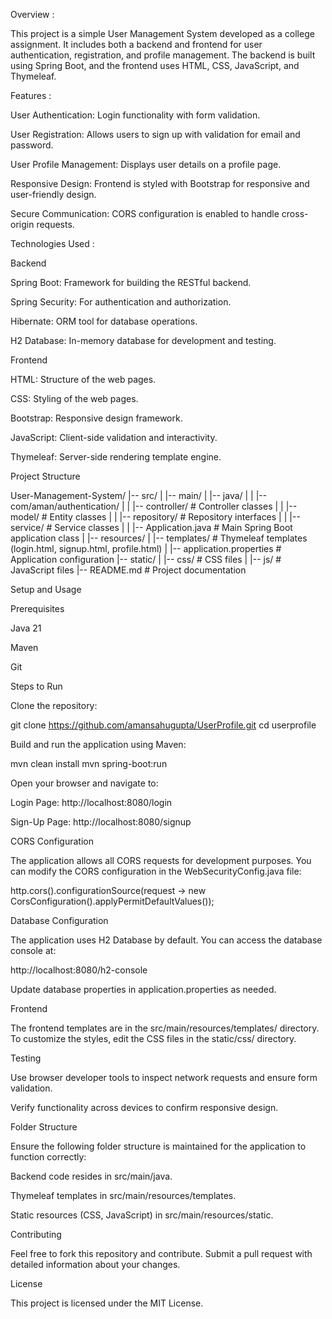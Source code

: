Overview :

This project is a simple User Management System developed as a college assignment. It includes both a backend and frontend for user authentication, registration, and profile management. The backend is built using Spring Boot, and the frontend uses HTML, CSS, JavaScript, and Thymeleaf.

Features :

User Authentication: Login functionality with form validation.

User Registration: Allows users to sign up with validation for email and password.

User Profile Management: Displays user details on a profile page.

Responsive Design: Frontend is styled with Bootstrap for responsive and user-friendly design.

Secure Communication: CORS configuration is enabled to handle cross-origin requests.

Technologies Used :

Backend

Spring Boot: Framework for building the RESTful backend.

Spring Security: For authentication and authorization.

Hibernate: ORM tool for database operations.

H2 Database: In-memory database for development and testing.

Frontend

HTML: Structure of the web pages.

CSS: Styling of the web pages.

Bootstrap: Responsive design framework.

JavaScript: Client-side validation and interactivity.

Thymeleaf: Server-side rendering template engine.

Project Structure

User-Management-System/
|-- src/
|   |-- main/
|       |-- java/
|       |   |-- com/aman/authentication/
|       |       |-- controller/          # Controller classes
|       |       |-- model/               # Entity classes
|       |       |-- repository/          # Repository interfaces
|       |       |-- service/             # Service classes
|       |       |-- Application.java     # Main Spring Boot application class
|       |-- resources/
|           |-- templates/               # Thymeleaf templates (login.html, signup.html, profile.html)
|           |-- application.properties   # Application configuration
|-- static/
|   |-- css/                             # CSS files
|   |-- js/                              # JavaScript files
|-- README.md                            # Project documentation

Setup and Usage

Prerequisites

Java 21

Maven

Git

Steps to Run

Clone the repository:

git clone https://github.com/amansahugupta/UserProfile.git
cd userprofile

Build and run the application using Maven:

mvn clean install
mvn spring-boot:run

Open your browser and navigate to:

Login Page: http://localhost:8080/login

Sign-Up Page: http://localhost:8080/signup

CORS Configuration

The application allows all CORS requests for development purposes. You can modify the CORS configuration in the WebSecurityConfig.java file:

http.cors().configurationSource(request -> new CorsConfiguration().applyPermitDefaultValues());

Database Configuration

The application uses H2 Database by default. You can access the database console at:

http://localhost:8080/h2-console

Update database properties in application.properties as needed.

Frontend

The frontend templates are in the src/main/resources/templates/ directory. To customize the styles, edit the CSS files in the static/css/ directory.

Testing

Use browser developer tools to inspect network requests and ensure form validation.

Verify functionality across devices to confirm responsive design.

Folder Structure

Ensure the following folder structure is maintained for the application to function correctly:

Backend code resides in src/main/java.

Thymeleaf templates in src/main/resources/templates.

Static resources (CSS, JavaScript) in src/main/resources/static.

Contributing

Feel free to fork this repository and contribute. Submit a pull request with detailed information about your changes.

License

This project is licensed under the MIT License.
